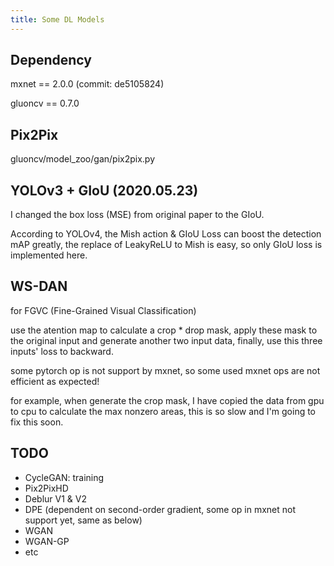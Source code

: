 ```yaml
---
title: Some DL Models
---
```


## Dependency

mxnet == 2.0.0 (commit: de5105824)

gluoncv == 0.7.0

## Pix2Pix

  gluoncv/model\_zoo/gan/pix2pix.py

## YOLOv3 + GIoU (2020.05.23)

  I changed the box loss (MSE) from original paper to the GIoU.

  According to YOLOv4, the Mish action & GIoU Loss can boost the detection mAP greatly, the replace of LeakyReLU to Mish is easy, so only GIoU loss is implemented here.

## WS-DAN

  <Weakly Supervised Data Augmentation Network> for FGVC (Fine-Grained Visual Classification)

  use the atention map to calculate a crop * drop mask, apply these mask to the original input and generate another two input data, finally, use this three inputs' loss to backward.

  some pytorch op is not support by mxnet, so some used mxnet ops are not efficient as expected!

  for example, when generate the crop mask, I have copied the data from gpu to cpu to calculate the max nonzero areas, this is so slow and I'm going to fix this soon.

## TODO

* CycleGAN: training
* Pix2PixHD
* Deblur V1 & V2
* DPE (dependent on second-order gradient, some op in mxnet not support yet, same as below)
* WGAN
* WGAN-GP
* etc

